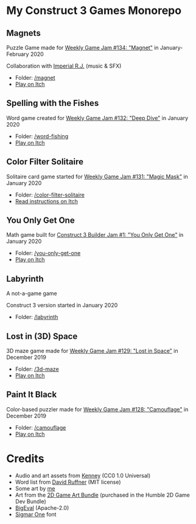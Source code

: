 # My Construct 3 Games Monorepo

## Magnets

Puzzle Game made for [Weekly Game Jam #134: "Magnet"](https://itch.io/jam/weekly-game-jam-134) in January-February 2020

Collaboration with [Imperial R.J.](https://soundcloud.com/mperial17/castler) (music & SFX)

* Folder: [/magnet](./magnet)
* [Play on Itch](https://mapsandapps.itch.io/magnets)

## Spelling with the Fishes

Word game created for [Weekly Game Jam #132: "Deep Dive"](https://itch.io/jam/weekly-game-jam-132) in January 2020

* Folder: [/word-fishing](./word-fishing)
* [Play on Itch](https://mapsandapps.itch.io/spelling-with-the-fishes)

## Color Filter Solitaire

Solitaire card game started for [Weekly Game Jam #131: "Magic Mask"](https://itch.io/jam/weekly-game-jam-131) in January 2020

* Folder: [/color-filter-solitaire](./color-filter-solitaire)
* [Read instructions on Itch](https://mapsandapps.itch.io/color-filter-solitaire)

## You Only Get One

Math game built for [Construct 3 Builder Jam #1: "You Only Get One"](https://itch.io/jam/construct3-builder-jam-1) in January 2020

* Folder: [/you-only-get-one](./you-only-get-one)
* [Play on Itch](https://mapsandapps.itch.io/you-only-get-one)

## Labyrinth

A not-a-game game

Construct 3 version started in January 2020

* Folder: [/labyrinth](./labyrinth)

## Lost in (3D) Space

3D maze game made for [Weekly Game Jam #129: "Lost in Space"](https://itch.io/jam/weekly-game-jam-129) in December 2019

* Folder: [/3d-maze](./3d-maze)
* [Play on Itch](https://mapsandapps.itch.io/lost-in-3d-space)

## Paint It Black

Color-based puzzler made for [Weekly Game Jam #128: "Camouflage"](https://itch.io/jam/weekly-game-jam-128) in December 2019

* Folder: [/camouflage](./camouflage)
* [Play on Itch](https://mapsandapps.itch.io/paint-it-black)


# Credits

* Audio and art assets from [Kenney](https://kenney.nl/assets) (CC0 1.0 Universal)
* Word list from [David Ruffner](https://github.com/davidruffner/scrabble-word-finder/blob/master/resources/enable1-wwf-v4.0-wordlist.txt) (MIT license)
* Some art by [me](https://github.com/mapsandapps)
* Art from the [2D Game Art Bundle](https://www.gamedevmarket.net/asset/2d-game-art-bundle-2018/) (purchased in the Humble 2D Game Dev Bundle)
* [BigEval](https://github.com/aviaryan/bigEval.js) (Apache-2.0)
* [Sigmar One](https://fonts.google.com/specimen/Sigmar+One) font
